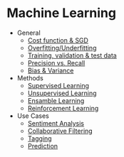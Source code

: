 # Machine Learning
- General
  - [Cost function & SGD](Cost_Function_and_GC.md)
  - [Overfitting/Underfitting](Over_Underfitting.ipynb)
  - [Training, validation & test data](Training_Validation_Test_Sets.md)
  - [Precision vs. Recall](Precision_Recall.ipynb)
  - [Bias & Variance](Bias_Variance.md)
- Methods
  - [Supervised Learning](Supervised_Learning/)
  - [Unsupervised Learning](Unsupervised_Learning/)
  - [Ensamble Learning](Ensamble_Learning/)
  - [Reinforcement Learning](Reinforcement_Learning/)
- Use Cases
  - [Sentiment Analysis]()
  - [Collaborative Filtering]()
  - [Tagging]()
  - [Prediction]()
